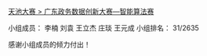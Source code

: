 [ 天池大赛 > 广东政务数据创新大赛—智能算法赛](https://tianchi.aliyun.com/competition/introduction.htm?spm=5176.100066.0.0.5935d780QGGkRV&raceId=231615)

小组成员： 李楠 刘袁 王立杰 庄琰 王元成
小组排名： 31/2635

感谢小组成员的倾力付出！